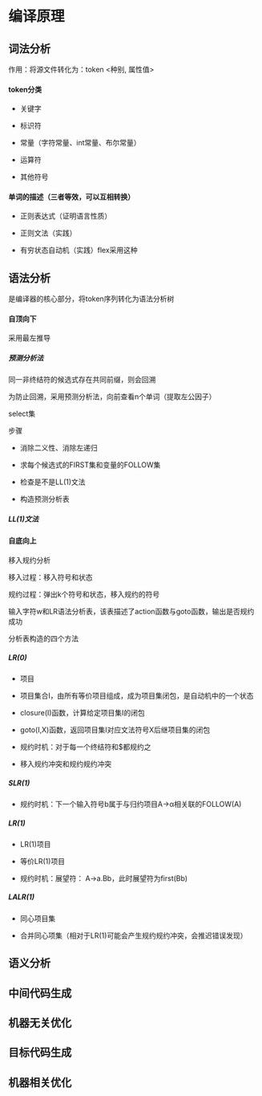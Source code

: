 # 编译原理



## 词法分析

作用：将源文件转化为：token <种别, 属性值>

#### token分类

+ 关键字

+ 标识符

+ 常量（字符常量、int常量、布尔常量）

+ 运算符

+ 其他符号

#### 单词的描述（三者等效，可以互相转换）

+ 正则表达式（证明语言性质）

+ 正则文法（实践）

+ 有穷状态自动机（实践）flex采用这种



## 语法分析

是编译器的核心部分，将token序列转化为语法分析树



#### 自顶向下

采用最左推导

##### 预测分析法

同一非终结符的候选式存在共同前缀，则会回溯

为防止回溯，采用预测分析法，向前查看n个单词（提取左公因子）

select集

步骤

+ 消除二义性、消除左递归

+ 求每个候选式的FIRST集和变量的FOLLOW集

+ 检查是不是LL(1)文法

+ 构造预测分析表

##### LL(1)文法


#### 自底向上

移入规约分析

移入过程：移入符号和状态

规约过程：弹出k个符号和状态，移入规约的符号

输入字符w和LR语法分析表，该表描述了action函数与goto函数，输出是否规约成功

分析表构造的四个方法


##### LR(0)

+ 项目

+ 项目集合I，由所有等价项目组成，成为项目集闭包，是自动机中的一个状态

+ closure(I)函数，计算给定项目集I的闭包

+ goto(I,X)函数，返回项目集I对应文法符号X后继项目集的闭包

+ 规约时机：对于每一个终结符和$都规约之

+ 移入规约冲突和规约规约冲突


##### SLR(1)

+ 规约时机：下一个输入符号b属于与归约项目A→α相关联的FOLLOW(A)


##### LR(1)

+ LR(1)项目

+ 等价LR(1)项目

+ 规约时机：展望符： A->a.Bb，此时展望符为first(Bb)


##### LALR(1)

+ 同心项目集

+ 合并同心项集（相对于LR(1)可能会产生规约规约冲突，会推迟错误发现）


## 语义分析

## 中间代码生成

## 机器无关优化

## 目标代码生成

## 机器相关优化
